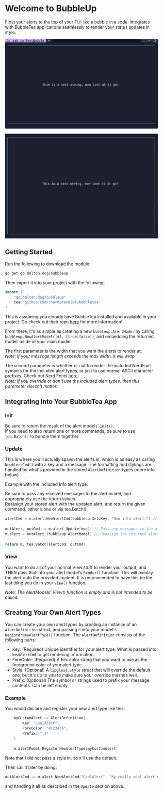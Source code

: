 # Welcome to BubbleUp

Float your alerts to the top of your TUI like a bubble in a soda. Integrates with BubbleTea applications seamlessly to render your status updates in style.

![Example GIF](./examples/example.gif)

![Keypress Monitoring GIF](./examples/keypresses.gif)

## Getting Started

Run the following to download the module:

```sh
go get go.dalton.dog/bubbleup
```

Then import it into your project with the following:

```go
import (
    "go.dalton.dog/bubbleup"
    tea "github.com/charmbracelet/bubbletea"
)
```

This is assuming you already have BubbleTea installed and available in your project. Go check out their repo [here](https://github.com/charmbracelet/bubbletea) for more information!

From there, it's as simple as creating a new `bubbleup.AlertModel` by calling `bubbleup.NewAlertModel([#], [true|false])`, and embedding the returned model inside of your main model.

The first parameter is the width that you want the alerts to render at.  
*Note: If your message length exceeds the max width, it will wrap*  

The second parameter is whether or not to render the included NerdFont symbols for the included alert types, or just to use normal ASCII character prefixes. Check out Nerd Fonts [here](https://nerdfonts.com).  
*Note: If you override or don't use the included alert types, then this parameter doesn't matter.*

## Integrating Into Your BubbleTea App

### Init

Be sure to return the result of the alert models' `Init()`.  
If you need to also return one or more commands, be sure to use `tea.Batch()` to bundle them together.

### Update

This is where you'll actually spawn the alerts in, which is as easy as calling `NewAlertCmd()` with a key and a message. The formatting and stylings are handled by what's provided in the stored `AlertDefinition` types (more info below).  

Example with the included Info alert type:

Be sure to pass any received messages to the alert model, and appropriately use the return values.  
Reassign your stored alert with the updated alert, and return the given command, either alone or via tea.Batch().  
```go
alertCmd = m.alert.NewAlertCmd(bubbleup.InfoKey, "New info alert.") // Get the command to initiate the desired alert

outAlert, outCmd := m.alert.Update(msg)  // Pass any messages to the alert model, such as alert or tick messages
m.alert = outAlert.(bubbleup.AlertModel) // Reassign the returned alert model to the main model

return m, tea.Batch(alertCmd, outCmd)
```

### View

You want to do all of your normal View stuff to render your output, and THEN pass that into your alert model's `Render()` function. This will overlay the alert onto the provided content. It is recommended to have this be the last thing you do in your `View()` function.

*Note: The AlertModels' View() function is empty and is not intended to be called.*

## Creating Your Own Alert Types

You can create your own alert types by creating an instance of an `AlertDefinition` struct, and passing it into your model's `RegisterNewAlertType()` function. The `AlertDefinition` consists of the following parts:  
- Key: (Required) Unique identifier for your alert type. What is passed into `NewAlertCmd` to get rendering information.
- ForeColor: (Required) A hex color string that you want to use as the foreground color of your alert type.
- Style: (Optional) A `lipgloss.Style` struct that will override the default one, but it's up to you to make sure your override meshes well.
- Prefix: (Optional) The symbol or strings used to prefix your message contents. Can be left empty


### Example

You would declare and register your new alert type like this:

```go
    myCustomAlert := AlertDefinition{
        Key: "CoolAlert",
        ForeColor: "#123456",
        Prefix: ":)"
    }

    m.alertModel.RegisterNewAlertType(myCustomAlert)
```

Note that I did not pass a style in, so it'll use the default.

Then call it later by doing:

```go
outAlertCmd := m.alert.NewAlertCmd("CoolAlert", "My really cool alert message")
```

and handling it all as described in the `Update` section above.
